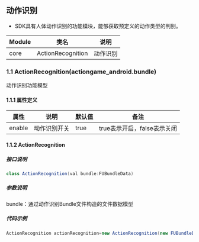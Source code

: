 ## 动作识别

- SDK具有人体动作识别的功能模块，能够获取预定义的动作类型的判别。

| Module | 类名                | 说明   |
|--------|-------------------|------|
| core   | ActionRecognition | 动作识别 |

### 1.1 ActionRecognition(actiongame_android.bundle)

动作识别功能模型

#### 1.1.1 属性定义

| 属性     | 说明     | 默认值  | 备注                 |
|--------|--------|------|--------------------|
| enable | 动作识别开关 | true | true表示开启，false表示关闭 |

#### 1.1.2 ActionRecognition

##### 接口说明

```java
class ActionRecognition(val bundle:FUBundleData)
```

##### 参数说明

bundle：通过动作识别Bundle文件构造的文件数据模型

##### 代码示例

```java
ActionRecognition actionRecognition=new ActionRecognition(new FUBundleData("effect/action/actiongame_android.bundle"));
```



